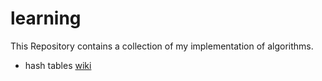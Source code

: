 # learning
This Repository contains a collection of my implementation of algorithms.

- hash tables [wiki](https://en.wikipedia.org/wiki/Hash_table)
